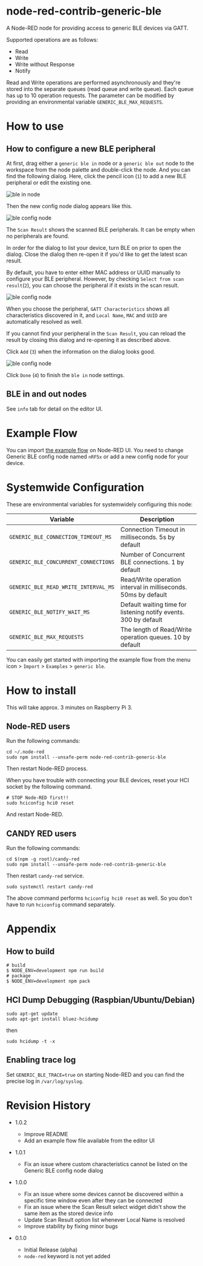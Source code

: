 node-red-contrib-generic-ble
===

A Node-RED node for providing access to generic BLE devices via GATT.

Supported operations are as follows:

- Read
- Write
- Write without Response
- Notify

Read and Write operations are performed asynchronously and they're stored into the separate queues (read queue and write queue). Each queue has up to 10 operation requests. The parameter can be modified by providing an environmental variable `GENERIC_BLE_MAX_REQUESTS`.

# How to use

## How to configure a new BLE peripheral

At first, drag either a `generic ble in` node or a `generic ble out` node to the workspace from the node palette and double-click the node. And you can find the following dialog. Here, click the pencil icon (`1`) to add a new BLE peripheral or edit the existing one.

![ble in node](images/ble1.png)

Then the new config node dialog appears like this.

![ble config node](images/ble2.png)

The `Scan Result` shows the scanned BLE peripherals. It can be empty when no peripherals are found.

In order for the dialog to list your device, turn BLE on prior to open the dialog. Close the dialog then re-open it if you'd like to get the latest scan result.

By default, you have to enter either MAC address or UUID manually to configure your BLE peripheral. However, by checking `Select from scan result`(`2`), you can choose the peripheral if it exists in the scan result.

![ble config node](images/ble3.png)

When you choose the peripheral, `GATT Characteristics` shows all characteristics discovered in it, and `Local Name`, `MAC` and `UUID` are automatically resolved as well.

If you cannot find your peripheral in the `Scan Result`, you can reload the result by closing this dialog and re-opening it as described above.

Click `Add` (`3`) when the information on the dialog looks good.

![ble config node](images/ble4.png)

Click `Done` (`4`) to finish the `ble in` node settings.

## BLE in and out nodes

See `info` tab for detail on the editor UI.

# Example Flow

You can import [the example flow](examples/01.read-write.json) on Node-RED UI. You need to change Generic BLE config node named `nRF5x` or add a new config node for your device.

# Systemwide Configuration

These are environmental variables for systemwidely configuring this node:

| Variable | Description |
|----------|-------------|
| `GENERIC_BLE_CONNECTION_TIMEOUT_MS`  | Connection Timeout in milliseconds. 5s by default |
| `GENERIC_BLE_CONCURRENT_CONNECTIONS` | Number of Concurrent BLE connections. 1 by default |
| `GENERIC_BLE_READ_WRITE_INTERVAL_MS` | Read/Write operation interval in milliseconds. 50ms by default |
| `GENERIC_BLE_NOTIFY_WAIT_MS`         | Default waiting time for listening notify events. 300 by default |
| `GENERIC_BLE_MAX_REQUESTS`           | The length of Read/Write operation queues. 10 by default |

You can easily get started with importing the example flow from the menu icon > `Import` > `Examples` > `generic ble`.

# How to install

This will take approx. 3 minutes on Raspberry Pi 3.

## Node-RED users

Run the following commands:
```
cd ~/.node-red
sudo npm install --unsafe-perm node-red-contrib-generic-ble
```

Then restart Node-RED process.

When you have trouble with connecting your BLE devices, reset your HCI socket by the following command.

```
# STOP Node-RED first!!
sudo hciconfig hci0 reset
```
And restart Node-RED.

## CANDY RED users

Run the following commands:
```
cd $(npm -g root)/candy-red
sudo npm install --unsafe-perm node-red-contrib-generic-ble
```

Then restart `candy-red` service.

```
sudo systemctl restart candy-red
```
The above command performs `hciconfig hci0 reset` as well. So you don't have to run `hciconfig` command separately.

# Appendix

## How to build

```
# build
$ NODE_ENV=development npm run build
# package
$ NODE_ENV=development npm pack
```

## HCI Dump Debugging (Raspbian/Ubuntu/Debian)

```
sudo apt-get update
sudo apt-get install bluez-hcidump
```

then

```
sudo hcidump -t -x
```

## Enabling trace log

Set `GENERIC_BLE_TRACE=true` on starting Node-RED and you can find the precise log in `/var/log/syslog`.

# Revision History
* 1.0.2
  - Improve README
  - Add an example flow file available from the editor UI

* 1.0.1
  - Fix an issue where custom characteristics cannot be listed on the Generic BLE config node dialog

* 1.0.0
  - Fix an issue where some devices cannot be discovered within a specific time window even after they can be connected
  - Fix an issue where the Scan Result select widget didn't show the same item as the stored device info
  - Update Scan Result option list whenever Local Name is resolved
  - Improve stability by fixing minor bugs

* 0.1.0
  - Initial Release (alpha)
  - `node-red` keyword is not yet added
